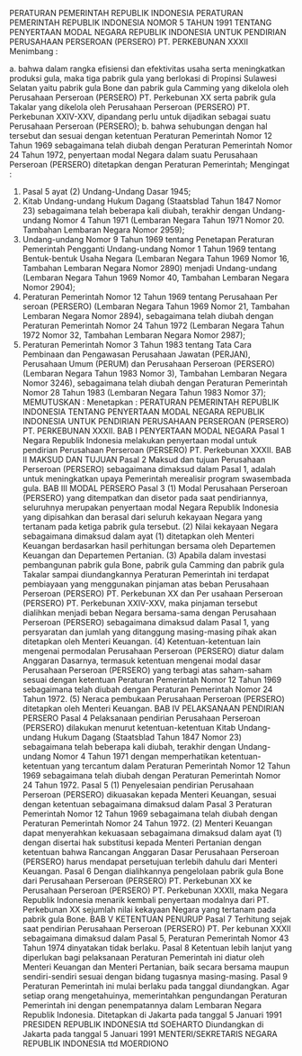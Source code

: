 PERATURAN PEMERINTAH REPUBLIK INDONESIA PERATURAN PEMERINTAH REPUBLIK INDONESIA NOMOR 5 TAHUN 1991 TENTANG PENYERTAAN MODAL NEGARA REPUBLIK INDONESIA UNTUK PENDIRIAN PERUSAHAAN PERSEROAN (PERSERO) PT. PERKEBUNAN XXXII
Menimbang :

a. bahwa dalam rangka efisiensi dan efektivitas usaha serta meningkatkan produksi gula, maka tiga pabrik gula yang berlokasi di Propinsi Sulawesi Selatan yaitu pabrik gula Bone dan pabrik gula Camming yang dikelola oleh Perusahaan Perseroan (PERSERO) PT. Perkebunan XX serta pabrik gula Takalar yang dikelola oleh Perusahaan Perseroan (PERSERO) PT. Perkebunan XXIV-XXV, dipandang perlu untuk dijadikan sebagai suatu Perusahaan Perseroan (PERSERO);
b. bahwa sehubungan dengan hal tersebut dan sesuai dengan ketentuan Peraturan Pemerintah Nomor 12 Tahun 1969 sebagaimana telah diubah dengan Peraturan Pemerintah Nomor 24 Tahun 1972, penyertaan modal Negara dalam suatu Perusahaan Perseroan (PERSERO) ditetapkan dengan Peraturan Pemerintah;
Mengingat :

1. Pasal 5 ayat (2) Undang-Undang Dasar 1945;
2. Kitab Undang-undang Hukum Dagang (Staatsblad Tahun 1847 Nomor 23) sebagaimana telah beberapa kali diubah, terakhir dengan Undang-undang Nomor 4 Tahun 1971 (Lembaran Negara Tahun 1971 Nomor 20. Tambahan Lembaran Negara Nomor 2959);
3. Undang-undang Nomor 9 Tahun 1969 tentang Penetapan Peraturan Pemerintah Pengganti Undang-undang Nomor 1 Tahun 1969 tentang Bentuk-bentuk Usaha Negara (Lembaran Negara Tahun 1969 Nomor 16, Tambahan Lembaran Negara Nomor 2890) menjadi Undang-undang (Lembaran Negara Tahun 1969 Nomor 40, Tambahan Lembaran Negara Nomor 2904);
4. Peraturan Pemerintah Nomor 12 Tahun 1969 tentang Perusahaan Per seroan (PERSERO) (Lembaran Negara Tahun 1969 Nomor 21, Tambahan Lembaran Negara Nomor 2894), sebagaimana telah diubah dengan Peraturan Pemerintah Nomor 24 Tahun 1972 (Lembaran Negara Tahun 1972 Nomor 32, Tambahan Lembaran Negara Nomor 2987);
5. Peraturan Pemerintah Nomor 3 Tahun 1983 tentang Tata Cara Pembinaan dan Pengawasan Perusahaan Jawatan (PERJAN), Perusahaan Umum (PERUM) dan Perusahaan Perseroan (PERSERO) (Lembaran Negara Tahun 1983 Nomor 3), Tambahan Lembaran Negara Nomor 3246), sebagaimana telah diubah dengan Peraturan Pemerintah Nomor 28 Tahun 1983 (Lembaran Negara Tahun 1983 Nomor 37);
MEMUTUSKAN :
 Menetapkan : PERATURAN PEMERINTAH REPUBLIK INDONESIA TENTANG PENYERTAAN MODAL NEGARA REPUBLIK INDONESIA UNTUK PENDIRIAN PERUSAHAAN PERSEROAN (PERSERO) PT. PERKEBUNAN XXXII.
BAB I PENYERTAAN MODAL NEGARA
Pasal 1
Negara Republik Indonesia melakukan penyertaan modal untuk pendirian Perusahaan Perseroan (PERSERO) PT. Perkebunan XXXII.
BAB II MAKSUD DAN TUJUAN
Pasal 2
Maksud dan tujuan Perusahaan Perseroan (PERSERO) sebagaimana dimaksud dalam Pasal 1, adalah untuk meningkatkan upaya Pemerintah merealisir program swasembada gula.
BAB III MODAL PERSERO
Pasal 3
(1) Modal Perusahaan Perseroan (PERSERO) yang ditempatkan dan disetor pada saat pendiriannya, seluruhnya merupakan penyertaan modal Negara Republik Indonesia yang dipisahkan dan berasal dari seluruh kekayaan Negara yang tertanam pada ketiga pabrik gula tersebut.
(2) Nilai kekayaan Negara sebagaimana dimaksud dalam ayat (1) ditetapkan oleh Menteri Keuangan berdasarkan hasil perhitungan bersama oleh Departemen Keuangan dan Departemen Pertanian.
(3) Apabila dalam investasi pembangunan pabrik gula Bone, pabrik gula Camming dan pabrik gula Takalar sampai diundangkannya Peraturan Pemerintah ini terdapat pembiayaan yang menggunakan pinjaman atas beban Perusahaan Perseroan (PERSERO) PT. Perkebunan XX dan Per usahaan Perseroan (PERSERO) PT. Perkebunan XXIV-XXV, maka pinjaman tersebut dialihkan menjadi beban Negara bersama-sama dengan Perusahaan Perseroan (PERSERO) sebagaimana dimaksud dalam Pasal 1, yang persyaratan dan jumlah yang ditanggung masing-masing pihak akan ditetapkan oleh Menteri Keuangan.
(4) Ketentuan-ketentuan lain mengenai permodalan Perusahaan Perseroan (PERSERO) diatur dalam Anggaran Dasarnya, termasuk ketentuan mengenai modal dasar Perusahaan Perseroan (PERSERO) yang terbagi atas saham-saham sesuai dengan ketentuan Peraturan Pemerintah Nomor 12 Tahun 1969 sebagaimana telah diubah dengan Peraturan Pemerintah Nomor 24 Tahun 1972.
(5) Neraca pembukaan Perusahaan Perseroan (PERSERO) ditetapkan oleh Menteri Keuangan.
BAB IV PELAKSANAAN PENDIRIAN PERSERO
Pasal 4
Pelaksanaan pendirian Perusahaan Perseroan (PERSERO) dilakukan menurut ketentuan-ketentuan Kitab Undang-undang Hukum Dagang (Staatsblad Tahun 1847 Nomor 23) sebagaimana telah beberapa kali diubah, terakhir dengan Undang-undang Nomor 4 Tahun 1971 dengan memperhatikan ketentuan-ketentuan yang tercantum dalam Peraturan Pemerintah Nomor 12 Tahun 1969 sebagaimana telah diubah dengan Peraturan Pemerintah Nomor 24 Tahun 1972.
Pasal 5
(1) Penyelesaian pendirian Perusahaan Perseroan (PERSERO) dikuasakan kepada Menteri Keuangan, sesuai dengan ketentuan sebagaimana dimaksud dalam Pasal 3 Peraturan Pemerintah Nomor 12 Tahun 1969 sebagaimana telah diubah dengan Peraturan Pemerintah Nomor 24 Tahun 1972.
(2) Menteri Keuangan dapat menyerahkan kekuasaan sebagaimana dimaksud dalam ayat (1) dengan disertai hak substitusi kepada Menteri Pertanian dengan ketentuan bahwa Rancangan Anggaran Dasar Perusahaan Perseroan (PERSERO) harus mendapat persetujuan terlebih dahulu dari Menteri Keuangan.
Pasal 6
Dengan dialihkannya pengelolaan pabrik gula Bone dari Perusahaan Perseroan (PERSERO) PT. Perkebunan XX ke Perusahaan Perseroan (PERSERO) PT. Perkebunan XXXII, maka Negara Republik Indonesia menarik kembali penyertaan modalnya dari PT. Perkebunan XX sejumlah nilai kekayaan Negara yang tertanam pada pabrik gula Bone.
BAB V KETENTUAN PENURUP
Pasal 7
Terhitung sejak saat pendirian Perusahaan Perseroan (PERSERO) PT. Per kebunan XXXII sebagaimana dimaksud dalam Pasal 5, Peraturan Pemerintah Nomor 43 Tahun 1974 dinyatakan tidak berlaku.
Pasal 8
Ketentuan lebih lanjut yang diperlukan bagi pelaksanaan Peraturan Pemerintah ini diatur oleh Menteri Keuangan dan Menteri Pertanian, baik secara bersama maupun sendiri-sendiri sesuai dengan bidang tugasnya masing-masing.
Pasal 9
Peraturan Pemerintah ini mulai berlaku pada tanggal diundangkan.
Agar setiap orang mengetahuinya, memerintahkan pengundangan Peraturan Pemerintah ini dengan penempatannya dalam Lembaran Negara Republik Indonesia. Ditetapkan di Jakarta pada tanggal 5 Januari 1991 PRESIDEN REPUBLIK INDONESIA ttd SOEHARTO Diundangkan di Jakarta pada tanggal 5 Januari 1991 MENTERI/SEKRETARIS NEGARA REPUBLIK INDONESIA ttd MOERDIONO